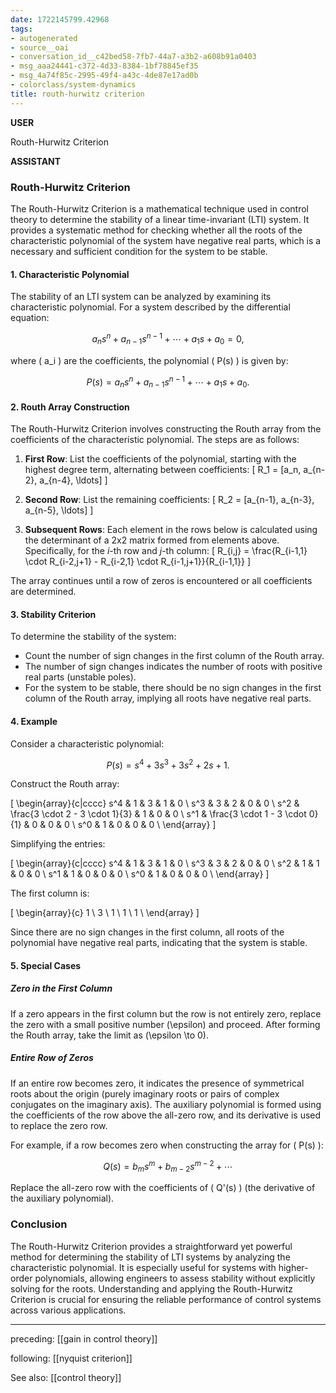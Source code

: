 ```yaml
---
date: 1722145799.42968
tags:
- autogenerated
- source__oai
- conversation_id__c42bed58-7fb7-44a7-a3b2-a608b91a0403
- msg_aaa24441-c372-4d33-8384-1bf78845ef35
- msg_4a74f85c-2995-49f4-a43c-4de87e17ad0b
- colorclass/system-dynamics
title: routh-hurwitz criterion
---
```


**USER**

Routh-Hurwitz Criterion


**ASSISTANT**

### Routh-Hurwitz Criterion

The Routh-Hurwitz Criterion is a mathematical technique used in control theory to determine the stability of a linear time-invariant (LTI) system. It provides a systematic method for checking whether all the roots of the characteristic polynomial of the system have negative real parts, which is a necessary and sufficient condition for the system to be stable.

#### 1. **Characteristic Polynomial**

The stability of an LTI system can be analyzed by examining its characteristic polynomial. For a system described by the differential equation:

$$
a_n s^n + a_{n-1} s^{n-1} + \cdots + a_1 s + a_0 = 0,
$$

where \( a_i \) are the coefficients, the polynomial \( P(s) \) is given by:

$$
P(s) = a_n s^n + a_{n-1} s^{n-1} + \cdots + a_1 s + a_0.
$$

#### 2. **Routh Array Construction**

The Routh-Hurwitz Criterion involves constructing the Routh array from the coefficients of the characteristic polynomial. The steps are as follows:

1. **First Row**: List the coefficients of the polynomial, starting with the highest degree term, alternating between coefficients:
   \[
   R_1 = [a_n, a_{n-2}, a_{n-4}, \ldots]
   \]

2. **Second Row**: List the remaining coefficients:
   \[
   R_2 = [a_{n-1}, a_{n-3}, a_{n-5}, \ldots]
   \]

3. **Subsequent Rows**: Each element in the rows below is calculated using the determinant of a 2x2 matrix formed from elements above. Specifically, for the $i$-th row and $j$-th column:
   \[
   R_{i,j} = \frac{R_{i-1,1} \cdot R_{i-2,j+1} - R_{i-2,1} \cdot R_{i-1,j+1}}{R_{i-1,1}}
   \]

The array continues until a row of zeros is encountered or all coefficients are determined.

#### 3. **Stability Criterion**

To determine the stability of the system:

- Count the number of sign changes in the first column of the Routh array.
- The number of sign changes indicates the number of roots with positive real parts (unstable poles).
- For the system to be stable, there should be no sign changes in the first column of the Routh array, implying all roots have negative real parts.

#### 4. **Example**

Consider a characteristic polynomial:

$$
P(s) = s^4 + 3s^3 + 3s^2 + 2s + 1.
$$

Construct the Routh array:

\[
\begin{array}{c|cccc}
s^4 & 1 & 3 & 1 & 0 \\
s^3 & 3 & 2 & 0 & 0 \\
s^2 & \frac{3 \cdot 2 - 3 \cdot 1}{3} & 1 & 0 & 0 \\
s^1 & \frac{3 \cdot 1 - 3 \cdot 0}{1} & 0 & 0 & 0 \\
s^0 & 1 & 0 & 0 & 0 \\
\end{array}
\]

Simplifying the entries:

\[
\begin{array}{c|cccc}
s^4 & 1 & 3 & 1 & 0 \\
s^3 & 3 & 2 & 0 & 0 \\
s^2 & 1 & 1 & 0 & 0 \\
s^1 & 1 & 0 & 0 & 0 \\
s^0 & 1 & 0 & 0 & 0 \\
\end{array}
\]

The first column is:

\[
\begin{array}{c}
1 \\
3 \\
1 \\
1 \\
1 \\
\end{array}
\]

Since there are no sign changes in the first column, all roots of the polynomial have negative real parts, indicating that the system is stable.

#### 5. **Special Cases**

##### Zero in the First Column

If a zero appears in the first column but the row is not entirely zero, replace the zero with a small positive number \(\epsilon\) and proceed. After forming the Routh array, take the limit as \(\epsilon \to 0\).

##### Entire Row of Zeros

If an entire row becomes zero, it indicates the presence of symmetrical roots about the origin (purely imaginary roots or pairs of complex conjugates on the imaginary axis). The auxiliary polynomial is formed using the coefficients of the row above the all-zero row, and its derivative is used to replace the zero row.

For example, if a row becomes zero when constructing the array for \( P(s) \):

$$
Q(s) = b_m s^m + b_{m-2} s^{m-2} + \cdots
$$

Replace the all-zero row with the coefficients of \( Q'(s) \) (the derivative of the auxiliary polynomial).

### Conclusion

The Routh-Hurwitz Criterion provides a straightforward yet powerful method for determining the stability of LTI systems by analyzing the characteristic polynomial. It is especially useful for systems with higher-order polynomials, allowing engineers to assess stability without explicitly solving for the roots. Understanding and applying the Routh-Hurwitz Criterion is crucial for ensuring the reliable performance of control systems across various applications.


---

preceding: [[gain in control theory]]  


following: [[nyquist criterion]]

See also: [[control theory]]